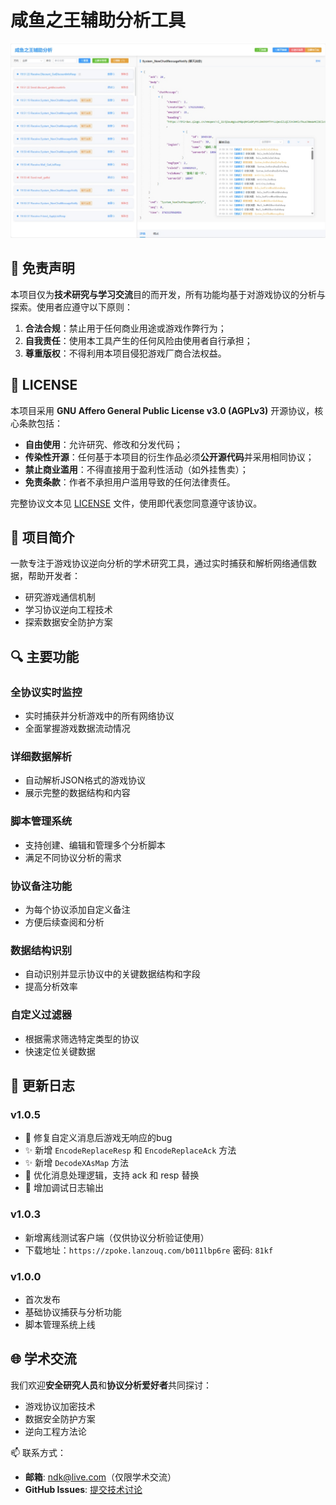 # 咸鱼之王辅助分析工具

![咸鱼之王辅助分析工具](share/images/screenshot1.png)

## 📜 免责声明

本项目仅为**技术研究与学习交流**目的而开发，所有功能均基于对游戏协议的分析与探索。使用者应遵守以下原则：
1. **合法合规**：禁止用于任何商业用途或游戏作弊行为；
2. **自我责任**：使用本工具产生的任何风险由使用者自行承担；
3. **尊重版权**：不得利用本项目侵犯游戏厂商合法权益。



## 📝 LICENSE
本项目采用 **GNU Affero General Public License v3.0 (AGPLv3)** 开源协议，核心条款包括：
- **自由使用**：允许研究、修改和分发代码；
- **传染性开源**：任何基于本项目的衍生作品必须**公开源代码**并采用相同协议；
- **禁止商业滥用**：不得直接用于盈利性活动（如外挂售卖）；
- **免责条款**：作者不承担用户滥用导致的任何法律责任。

完整协议文本见 [LICENSE](LICENSE) 文件，使用即代表您同意遵守该协议。

## 🎯 项目简介

一款专注于游戏协议逆向分析的学术研究工具，通过实时捕获和解析网络通信数据，帮助开发者：
- 研究游戏通信机制
- 学习协议逆向工程技术
- 探索数据安全防护方案

## 🔍 主要功能

### 全协议实时监控
- 实时捕获并分析游戏中的所有网络协议
- 全面掌握游戏数据流动情况

### 详细数据解析
- 自动解析JSON格式的游戏协议
- 展示完整的数据结构和内容

### 脚本管理系统
- 支持创建、编辑和管理多个分析脚本
- 满足不同协议分析的需求

### 协议备注功能
- 为每个协议添加自定义备注
- 方便后续查阅和分析

### 数据结构识别
- 自动识别并显示协议中的关键数据结构和字段
- 提高分析效率

### 自定义过滤器
- 根据需求筛选特定类型的协议
- 快速定位关键数据

## 📌 更新日志
### v1.0.5
- 🐛 修复自定义消息后游戏无响应的bug
- ✨ 新增 `EncodeReplaceResp` 和 `EncodeReplaceAck` 方法
- ✨ 新增 `DecodeXAsMap` 方法
- 🐛 优化消息处理逻辑，支持 ack 和 resp 替换
- 🔧 增加调试日志输出

### v1.0.3
- 新增离线测试客户端（仅供协议分析验证使用）
- 下载地址：`https://zpoke.lanzouq.com/b011lbp6re` 密码: `81kf`

### v1.0.0
- 首次发布
- 基础协议捕获与分析功能
- 脚本管理系统上线

## 🌐 学术交流

我们欢迎**安全研究人员**和**协议分析爱好者**共同探讨：
- 游戏协议加密技术
- 数据安全防护方案
- 逆向工程方法论

📫 联系方式：
- **邮箱**: ndk@live.com（仅限学术交流）
- **GitHub Issues**: [提交技术讨论](https://github.com/husanpao/xyzw_analyzer/issues)
